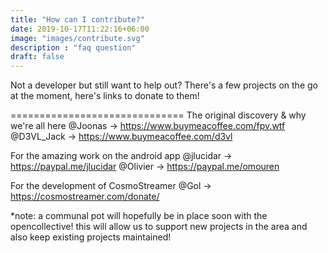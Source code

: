 ```yaml
---
title: "How can I contribute?"
date: 2019-10-17T11:22:16+06:00
image: "images/contribute.svg"
description : "faq question"
draft: false
---
```



Not a developer but still want to help out? 
There's a few projects on the go at the moment, here's links to donate to them! 

==============================
The original discovery & why we're all here
@Joonas -> https://www.buymeacoffee.com/fpv.wtf
@D3VL_Jack -> https://www.buymeacoffee.com/d3vl

For the amazing work on the android app
@jlucidar -> https://paypal.me/jlucidar
@Olivier -> https://paypal.me/omouren

For the development of CosmoStreamer
@Gol -> https://cosmostreamer.com/donate/

*note: a communal pot will hopefully be in place soon with the opencollective! this will allow us to support new projects in the area and also keep existing projects maintained!